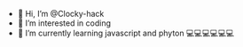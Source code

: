 - 👋 Hi, I’m @Clocky-hack
- 👀 I’m interested in coding
- 🌱 I’m currently learning javascript and phyton
💻💻💻💻💻💻



<!---
Clocky-hack/Clocky-hack is a ✨ special ✨ repository because its `README.md` (this file) appears on your GitHub profile.
You can click the Preview link to take a look at your changes.
--->
